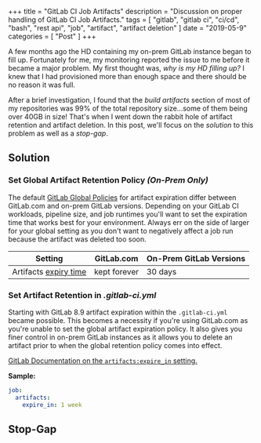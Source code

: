 +++
title = "GitLab CI Job Artifacts"
description = "Discussion on proper handling of GitLab CI Job Artifacts."
tags = [
    "gitlab",
    "gitlab ci",
    "ci/cd",
    "bash",
    "rest api",
    "job",
    "artifact",
    "artifact deletion"
]
date = "2019-05-9"
categories = [
    "Post"
]
+++

A few months ago the HD containing my on-prem GitLab instance began to fill up. Fortunately for me, my monitoring reported the issue to me before it became a major problem. My first thought was, _why is my HD filling up?_ I knew that I had provisioned more than enough space and there should be no reason it was full.

After a brief investigation, I found that the _build artifacts_ section of most of my repositories was 99% of the total repository size...some of them being over 40GB in size! That's when I went down the rabbit hole of artifact retention and artifact deletion. In this post, we'll focus on the _solution_ to this problem as well as a _stop-gap_.

## Solution

### Set Global Artifact Retention Policy _(On-Prem Only)_

The default [GitLab Global Policies](https://docs.gitlab.com/ee/user/gitlab_com/index.html#gitlab-cicd) for artifact expiration differ between GitLab.com and on-prem GitLab versions. Depending on your GitLab CI workloads, pipeline size, and job runtimes you'll want to set the expiration time that works best for your environment. Always err on the side of larger for your global setting as you don't want to negatively affect a job run because the artifact was deleted too soon.

| **Setting** | **GitLab.com** | **On-Prem GitLab Versions** |
|---|---|---|
| Artifacts [expiry time](https://docs.gitlab.com/ee/ci/yaml/README.html#artifactsexpire_in) | kept forever | 30 days |

### Set Artifact Retention in _.gitlab-ci.yml_

Starting with GitLab 8.9 artifact expiration within the `.gitlab-ci.yml` became possible. This becomes a necessity if you're using GitLab.com as you're unable to set the global artifact expiration policy. It also gives you finer control in on-prem GitLab instances as it allows you to delete an artifact prior to when the global retention policy comes into effect.

[GitLab Documentation on the `artifacts:expire_in` setting.](https://docs.gitlab.com/ee/ci/yaml/#artifactsexpire_in)

**Sample:**

```yml
job:
  artifacts:
    expire_in: 1 week
```

## Stop-Gap